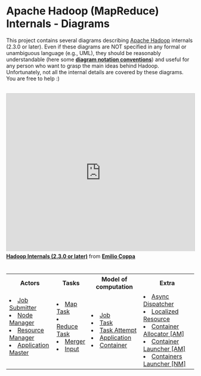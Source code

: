 # Apache Hadoop (MapReduce) Internals - Diagrams
This project contains several diagrams describing [Apache Hadoop](http://hadoop.apache.org/) internals (2.3.0 or later). Even if these diagrams are NOT specified in any formal or unambiguous language (e.g., UML), they should be reasonably understandable (here some **[diagram notation conventions](DiagramConventions)**) and useful for any person who want to grasp the main ideas behind Hadoop. Unfortunately, not all the internal details are covered by these diagrams. You are free to help :)

<br />  

<iframe src="http://www.slideshare.net/slideshow/embed_code/34080760" width="512" height="421" frameborder="0" marginwidth="0" marginheight="0" scrolling="no" style="border:1px solid #CCC; border-width:1px 1px 0; margin-bottom:5px; max-width: 100%;" allowfullscreen> </iframe> <div style="margin-bottom:5px"> <strong> <a href="https://www.slideshare.net/EmilioCoppa/hadoop-internals" title="Hadoop Internals (2.3.0 or later)" target="_blank">Hadoop Internals (2.3.0 or later)</a> </strong> from <strong><a href="http://www.slideshare.net/EmilioCoppa" target="_blank">Emilio Coppa</a></strong> </div>

<br />
<table>
<tr>

<th>Actors</th>
<th>Tasks</th>
<th>Model of computation</th>
<th>Extra</th>

</tr>
<tr>

<td>
  <li><a href="JobSubmitter.html">Job Submitter</a></li>
  <li><a href="NodeManager.html">Node Manager</a></li>
  <li><a href="ResourceManager.html">Resource Manager</a></li>
  <li><a href="ApplicationMaster.html">Application Master</a></li> 
  <br /> 
</td>

<td>
  <li><a href="MapTask.html">Map Task</a></li>
  <li><a href="ReduceTask.html">Reduce Task</a></li>
  <li><a href="MapReduceMerge.html">Merger</a></li>
  <li><a href="MapReduceInput.html">Input</a></li>
  <br />
</td>

<td>
  <li><a href="Job.html">Job</a></li>
  <li><a href="Task.html">Task</a></li>
  <li><a href="TaskAttempt.html">Task Attempt</a></li>
  <li><a href="Application.html">Application</a></li>
  <li><a href="Container.html">Container</a></li>
</td>

<td>
  <li><a href="AsyncDispatcher.html">Async Dispatcher</a></li>
  <li><a href="LocalizedResource.html">Localized Resource</a></li>
  <li><a href="ContainerAllocator.html">Container Allocator [AM]</a></li>
  <li><a href="ContainerLauncher.html">Container Launcher [AM]</a></li>
  <li><a href="ContainersLauncher.html">Containers Launcher [NM]</a></li>
</td>
</tr>
</table>
